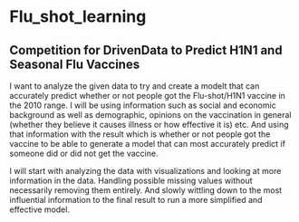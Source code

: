 # Flu_shot_learning
Competition for DrivenData to Predict H1N1 and Seasonal Flu Vaccines
--
I want to analyze the given data to try and create a modelt that can accurately predict whether or not people got the Flu-shot/H1N1 vaccine in the 2010 range. I will be using information such as social and economic background as well as demographic, opinions on the vaccination in general (whether they believe it causes illness or how effective it is) etc. And using that information with the result which is whether or not people got the vaccine to be able to generate a model that can most accurately predict if someone did or did not get the vaccine. 

I will start with analyzing the data with visualizations and looking at more information in the data. Handling possible missing values without necessarily removing them entirely. And slowly wittling down to the most influential information to the final result to run a more simplified and effective model.
